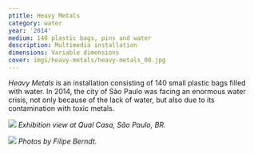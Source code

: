 ```yaml
---
ptitle: Heavy Metals
category: water
year: '2014'
medium: 140 plastic bags, pins and water
description: Multimedia installation
dimensions: Variable dimensions
cover: imgs/heavy-metals/heavy-metals_00.jpg
---
```

_Heavy Metals_ is an installation consisting of 140 small plastic bags filled with water. In 2014, the city of São Paulo was facing an enormous water crisis, not only because of the lack of water, but also due to its contamination with toxic metals.

![]({{site.baseurl}}/imgs/heavy-metals/heavy-metals_01.jpg)
_Exhibition view at Qual Casa, São Paulo, BR._

![]({{site.baseurl}}/imgs/heavy-metals/heavy-metals_02.jpg)
_Photos by Filipe Berndt._
